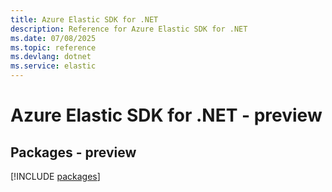 ```yaml
---
title: Azure Elastic SDK for .NET
description: Reference for Azure Elastic SDK for .NET
ms.date: 07/08/2025
ms.topic: reference
ms.devlang: dotnet
ms.service: elastic
---
```

# Azure Elastic SDK for .NET - preview
## Packages - preview
[!INCLUDE [packages](elastic-index.md)]